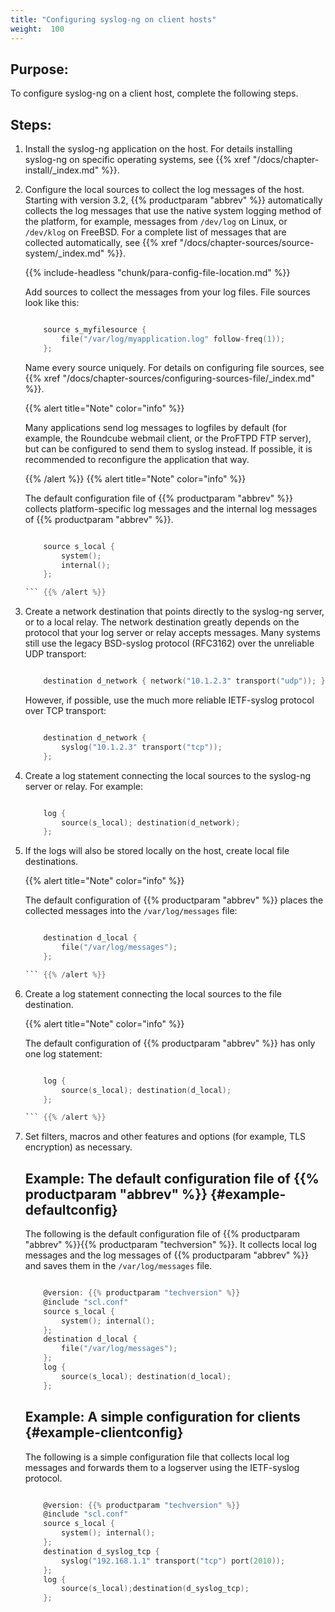```yaml
---
title: "Configuring syslog-ng on client hosts"
weight:  100
---
```

<!-- DISCLAIMER: This file is based on the syslog-ng Open Source Edition documentation https://github.com/balabit/syslog-ng-ose-guides/commit/2f4a52ee61d1ea9ad27cb4f3168b95408fddfdf2 and is used under the terms of The syslog-ng Open Source Edition Documentation License. The file has been modified by Axoflow. -->


## Purpose:

To configure syslog-ng on a client host, complete the following steps.



## Steps:

1.  Install the syslog-ng application on the host. For details installing syslog-ng on specific operating systems, see {{% xref "/docs/chapter-install/_index.md" %}}.

2.  Configure the local sources to collect the log messages of the host. Starting with version 3.2, {{% productparam "abbrev" %}} automatically collects the log messages that use the native system logging method of the platform, for example, messages from `/dev/log` on Linux, or `/dev/klog` on FreeBSD. For a complete list of messages that are collected automatically, see {{% xref "/docs/chapter-sources/source-system/_index.md" %}}.
    
    {{% include-headless "chunk/para-config-file-location.md" %}}
    
    Add sources to collect the messages from your log files. File sources look like this:
    
    ```c
    
        source s_myfilesource {
            file("/var/log/myapplication.log" follow-freq(1));
        };
    
    ```
    
    Name every source uniquely. For details on configuring file sources, see {{% xref "/docs/chapter-sources/configuring-sources-file/_index.md" %}}.
    
    {{% alert title="Note" color="info" %}}
    
    Many applications send log messages to logfiles by default (for example, the Roundcube webmail client, or the ProFTPD FTP server), but can be configured to send them to syslog instead. If possible, it is recommended to reconfigure the application that way.
    
    {{% /alert %}} {{% alert title="Note" color="info" %}}
    
    The default configuration file of {{% productparam "abbrev" %}} collects platform-specific log messages and the internal log messages of {{% productparam "abbrev" %}}.
    
    ```c
    
        source s_local {
            system();
            internal();
        };
    
    ``` {{% /alert %}}

3.  Create a network destination that points directly to the syslog-ng server, or to a local relay. The network destination greatly depends on the protocol that your log server or relay accepts messages. Many systems still use the legacy BSD-syslog protocol (RFC3162) over the unreliable UDP transport:
    
    ```c
    
        destination d_network { network("10.1.2.3" transport("udp")); };
    
    ```
    
    However, if possible, use the much more reliable IETF-syslog protocol over TCP transport:
    
    ```c
    
        destination d_network {
            syslog("10.1.2.3" transport("tcp"));
        };
    
    ```

4.  Create a log statement connecting the local sources to the syslog-ng server or relay. For example:
    
    ```c
    
        log {
            source(s_local); destination(d_network);
        };
    
    ```

5.  If the logs will also be stored locally on the host, create local file destinations.
    
    {{% alert title="Note" color="info" %}}
    
    The default configuration of {{% productparam "abbrev" %}} places the collected messages into the `/var/log/messages` file:
    
    ```c
    
        destination d_local {
            file("/var/log/messages");
        };
    
    ``` {{% /alert %}}

6.  Create a log statement connecting the local sources to the file destination.
    
    {{% alert title="Note" color="info" %}}
    
    The default configuration of {{% productparam "abbrev" %}} has only one log statement:
    
    ```c
    
        log {
            source(s_local); destination(d_local);
        };
    
    ``` {{% /alert %}}

7.  Set filters, macros and other features and options (for example, TLS encryption) as necessary.
    
    
    ## Example: The default configuration file of {{% productparam "abbrev" %}} {#example-defaultconfig}
    
    The following is the default configuration file of {{% productparam "abbrev" %}}{{% productparam "techversion" %}}. It collects local log messages and the log messages of {{% productparam "abbrev" %}} and saves them in the `/var/log/messages` file.
    
    ```c
    
        @version: {{% productparam "techversion" %}}
        @include "scl.conf"
        source s_local {
            system(); internal();
        };
        destination d_local {
            file("/var/log/messages");
        };
        log {
            source(s_local); destination(d_local);
        };
    
    ```
    
    
    
    ## Example: A simple configuration for clients {#example-clientconfig}
    
    The following is a simple configuration file that collects local log messages and forwards them to a logserver using the IETF-syslog protocol.
    
    ```c
    
        @version: {{% productparam "techversion" %}}
        @include "scl.conf"
        source s_local {
            system(); internal();
        };
        destination d_syslog_tcp {
            syslog("192.168.1.1" transport("tcp") port(2010));
        };
        log {
            source(s_local);destination(d_syslog_tcp);
        };
    
    ```
    

